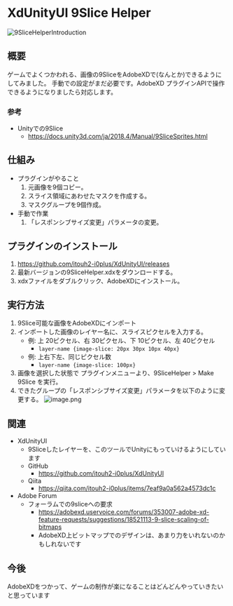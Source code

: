 # XdUnityUI 9Slice Helper

![9SliceHelperIntroduction](https://user-images.githubusercontent.com/20549024/77395519-1b3ad400-6de5-11ea-8b61-89b107d48ea2.gif)

## 概要

ゲームでよくつかわれる、画像の9SliceをAdobeXDで(なんとか)できるようにしてみました。
手動での設定がまだ必要です。AdobeXD プラグインAPIで操作できるようになりましたら対応します。

### 参考

- Unityでの9Slice
    - https://docs.unity3d.com/ja/2018.4/Manual/9SliceSprites.html

## 仕組み

- プラグインがやること
    1. 元画像を9個コピー。
    2. スライス領域にあわせたマスクを作成する。
    3. マスクグループを9個作成。
- 手動で作業
    1. 「レスポンシブサイズ変更」パラメータの変更。

## プラグインのインストール

1. https://github.com/itouh2-i0plus/XdUnityUI/releases
1. 最新バージョンの9SliceHelper.xdxをダウンロードする。
1. xdxファイルをダブルクリック、AdobeXDにインストール。

## 実行方法

1. 9Slice可能な画像をAdobeXDにインポート
1. インポートした画像のレイヤー名に、スライスピクセルを入力する。
    - 例: 上 20ピクセル、右 30ピクセル、下 10ピクセル、左 40ピクセル
        - ``` layer-name {image-slice: 20px 30px 10px 40px} ```
    - 例: 上右下左、同じピクセル数
        - ```layer-name {image-slice: 100px}```
1. 画像を選択した状態で プラグインメニューより、9SliceHelper > Make 9Slice を実行。
1. できたグループの「レスポンシブサイズ変更」パラメータを以下のように変更する。
![image.png](https://qiita-image-store.s3.ap-northeast-1.amazonaws.com/0/350704/54037def-c3ed-eb7e-257a-e1a49ee47a44.png)

## 関連
- XdUnityUI
    - 9Sliceしたレイヤーを、このツールでUnityにもっていけるようにしています
    - GitHub
        - https://github.com/itouh2-i0plus/XdUnityUI
    - Qiita
        - https://qiita.com/itouh2-i0plus/items/7eaf9a0a562a4573dc1c
- Adobe Forum
    - フォーラムでの9sliceへの要求
        - https://adobexd.uservoice.com/forums/353007-adobe-xd-feature-requests/suggestions/18521113-9-slice-scaling-of-bitmaps
        - AdobeXD上ビットマップでのデザインは、あまり力をいれないのかもしれないです

## 今後
AdobeXDをつかって、ゲームの制作が楽になることはどんどんやっていきたいと思っています
